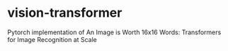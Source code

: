 # vision-transformer
Pytorch implementation of An Image is Worth 16x16 Words: Transformers for Image Recognition at Scale
